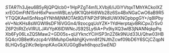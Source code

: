 $START$h3Jjeu6B5yRjQPQlcb0+1HpPZgT4m1LXVbj6/iJ0iYVtqxTMhYACkolXZxrEOGmFtN15nH6xPwxmWBLe/y6K1IQbHli6Wb28z6Sx4BxNGaCwO6aB9R5YTQQKAwIlSnNsq4YNhMjNMOTAt9D/FNP2tF9NdIUWXNOpbpgGY+/q8IPbyeV+NcKHs8sWGWl9sDF16VGGn4/9zocgqUoYZK+1YdHerptajvBRiCpvZrSv0Z6P2tiRtZoVIRULJAVYpK6IDWNcJS92SLy6iA+Px9iyXQ3wIB3jNANNqkpPqXb6Fy06LxZQSMaw2+GD05s+qU/YkncYCiHSP3n2Z6k9NUd33U/Qhw03HB5Q4cr0B8etKvzcp4rV8MuhpGeAbhjjKjvmn8f2NJthZcwf09bD6Y6SCjCZqpN8LHQvSg2iKc9eIpnpKAoGkXUG0gBwh6hqozSw$END$